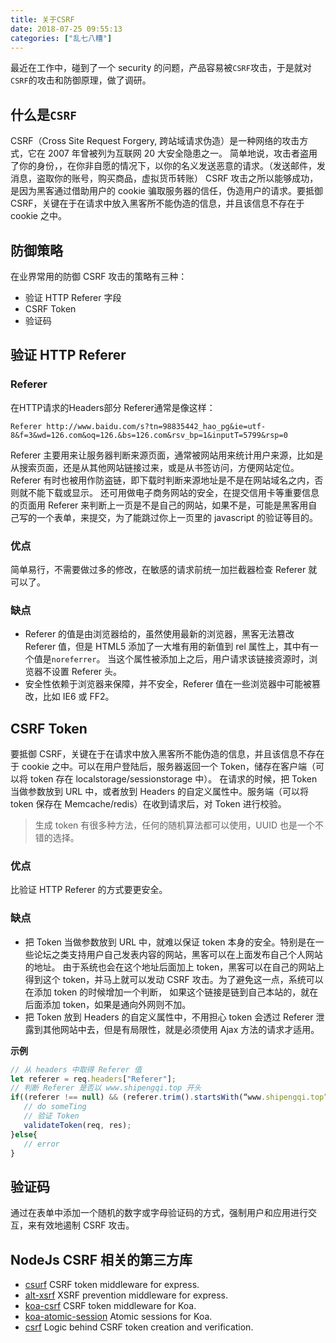 ```yaml
---
title: 关于CSRF
date: 2018-07-25 09:55:13
categories: ["乱七八糟"]
---
```


最近在工作中，碰到了一个 security 的问题，产品容易被`CSRF`攻击，于是就对`CSRF`的攻击和防御原理，做了调研。

<!-- more -->

## 什么是`CSRF`

CSRF（Cross Site Request Forgery, 跨站域请求伪造）是一种网络的攻击方式，它在 2007 年曾被列为互联网 20 大安全隐患之一。
简单地说，攻击者盗用了你的身份，，在你非自愿的情况下，以你的名义发送恶意的请求。（发送邮件，发消息，盗取你的账号，购买商品，虚拟货币转账）
CSRF 攻击之所以能够成功，是因为黑客通过借助用户的 cookie 骗取服务器的信任，伪造用户的请求。要抵御 CSRF，关键在于在请求中放入黑客所不能伪造的信息，并且该信息不存在于 cookie 之中。


## 防御策略

在业界常用的防御 CSRF 攻击的策略有三种：
- 验证 HTTP Referer 字段
- CSRF Token
- 验证码

## 验证 HTTP Referer

### Referer

在HTTP请求的Headers部分 Referer通常是像这样：
```
Referer http://www.baidu.com/s?tn=98835442_hao_pg&ie=utf-8&f=3&wd=126.com&oq=126.&bs=126.com&rsv_bp=1&inputT=5799&rsp=0
```

Referer 主要用来让服务器判断来源页面，通常被网站用来统计用户来源，比如是从搜索页面，还是从其他网站链接过来，或是从书签访问，方便网站定位。
Referer 有时也被用作防盗链，即下载时判断来源地址是不是在网站域名之内，否则就不能下载或显示。
还可用做电子商务网站的安全，在提交信用卡等重要信息的页面用 Referer 来判断上一页是不是自己的网站，如果不是，可能是黑客用自己写的一个表单，来提交，为了能跳过你上一页里的 javascript 的验证等目的。

### 优点
简单易行，不需要做过多的修改，在敏感的请求前统一加拦截器检查 Referer 就可以了。

### 缺点
- Referer 的值是由浏览器给的，虽然使用最新的浏览器，黑客无法篡改 Referer 值，但是 HTML5 添加了一大堆有用的新值到 rel 属性上，其中有一个值是`noreferrer`。
当这个属性被添加上之后，用户请求该链接资源时，浏览器不设置 Referer 头。
- 安全性依赖于浏览器来保障，并不安全，Referer 值在一些浏览器中可能被篡改，比如 IE6 或 FF2。

## CSRF Token
要抵御 CSRF，关键在于在请求中放入黑客所不能伪造的信息，并且该信息不存在于 cookie 之中。可以在用户登陆后，服务器返回一个 Token，储存在客户端（可以将 token 存在 localstorage/sessionstorage 中）。
在请求的时候，把 Token 当做参数放到 URL 中，或者放到 Headers 的自定义属性中。服务端（可以将 token 保存在 Memcache/redis）在收到请求后，对 Token 进行校验。

> 生成 token 有很多种方法，任何的随机算法都可以使用，UUID 也是一个不错的选择。

### 优点
比验证 HTTP Referer 的方式要更安全。

### 缺点
- 把 Token 当做参数放到 URL 中，就难以保证 token 本身的安全。特别是在一些论坛之类支持用户自己发表内容的网站，黑客可以在上面发布自己个人网站的地址。
由于系统也会在这个地址后面加上 token，黑客可以在自己的网站上得到这个 token，并马上就可以发动 CSRF 攻击。为了避免这一点，系统可以在添加 token 的时候增加一个判断，
如果这个链接是链到自己本站的，就在后面添加 token，如果是通向外网则不加。
- 把 Token 放到 Headers 的自定义属性中，不用担心 token 会透过 Referer 泄露到其他网站中去，但是有局限性，就是必须使用 Ajax 方法的请求才适用。

**示例**
```javascript
// 从 headers 中取得 Referer 值
let referer = req.headers["Referer"];
// 判断 Referer 是否以 www.shipengqi.top 开头
if((referer !== null) && (referer.trim().startsWith(“www.shipengqi.top”))){
   // do someTing
   // 验证 Token
   validateToken(req, res);
}else{
   // error
}
```


## 验证码
通过在表单中添加一个随机的数字或字母验证码的方式，强制用户和应用进行交互，来有效地遏制 CSRF 攻击。

## NodeJs CSRF 相关的第三方库

- [csurf](https://github.com/expressjs/csurf) CSRF token middleware for express.
- [alt-xsrf](https://github.com/inca/alt-xsrf) XSRF prevention middleware for express.
- [koa-csrf](https://github.com/koajs/csrf) CSRF token middleware for Koa.
- [koa-atomic-session](https://github.com/koajs/atomic-session) Atomic sessions for Koa.
- [csrf](https://github.com/pillarjs/csrf) Logic behind CSRF token creation and verification.

